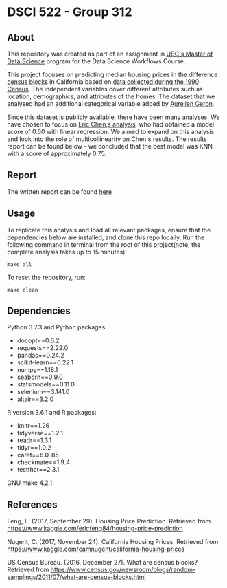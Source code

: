 # DSCI 522 - Group 312

## About

This repository was created as part of an assignment in [UBC's Master of Data Science](https://masterdatascience.ubc.ca/) program for the Data Science Workflows Course.

This project focuses on predicting median housing prices in the difference [census blocks](https://www.census.gov/newsroom/blogs/random-samplings/2011/07/what-are-census-blocks.html) in California based on [data collected during the 1990 Census](https://www.kaggle.com/camnugent/california-housing-prices/kernels). The independent variables cover different attributes such as location, demographics, and attributes of the homes. The dataset that we analysed had an additional categorical variable added by [Aurélien Geron](https://github.com/ageron/handson-ml/tree/master/datasets/housing).

Since this dataset is publicly available, there have been many analyses. We have chosen to focus on [Eric Chen;s analysis](https://www.kaggle.com/ericfeng84), who had obtained a model score of 0.60 with linear regression. We aimed to expand on this analysis and look into the role of multicollinearity on Chen's results. The results report can be found below - we concluded that the best model was KNN with a score of approximately 0.75.

## Report

The written report can be found [here](results/california_housing_predict_report.ipynb)

## Usage

To replicate this analysis and load all relevant packages, ensure that the dependencies below are installed, and clone this repo locally. Run the following command in terminal from the root of this project(note, the complete analysis takes up to 15 minutes):

`make all`

To reset the repository, run:

`make clean`

## Dependencies

Python 3.7.3 and Python packages:
* docopt==0.6.2
* requests==2.22.0
* pandas==0.24.2
* scikit-learn==0.22.1
* numpy==1.18.1
* seaborn==0.9.0
* statsmodels==0.11.0
* selenium==3.141.0
* altair==3.2.0

R version 3.6.1 and R packages:
* knitr==1.26
* tidyverse==1.2.1
* readr==1.3.1
* tidyr==1.0.2
* caret==6.0-85
* checkmate==1.9.4
* testthat==2.3.1

GNU make 4.2.1

## References

Feng, E. (2017, September 29). Housing Price Prediction. Retrieved from https://www.kaggle.com/ericfeng84/housing-price-prediction

Nugent, C. (2017, November 24). California Housing Prices. Retrieved from https://www.kaggle.com/camnugent/california-housing-prices

US Census Bureau. (2016, December 27). What are census blocks? Retrieved from https://www.census.gov/newsroom/blogs/random-samplings/2011/07/what-are-census-blocks.html
